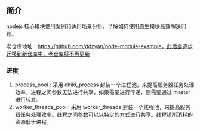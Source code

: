 ## 简介
nodejs 核心模块使用案例和适用场景分析，了解如何使用原生模块高效解决问题。

老仓库地址：https://github.com/ddzyan/node-module-example，此后会逐步迁移到新仓库中，老仓库将不再更新

### 进度
1. process_pool : 采用 child_process 封装一个进程池，来提高服务器任务处理效率。进程之间参数无法进行共享，如果需要进行传递，则需要通过 master 进行转发。
2. worker_threads_pool : 采用 worker_threads 封装一个线程池，来提高服务器任务处理效率。线程之间参数可以以特定的方式进行共享。线程锁所消耗的资源低于进程。